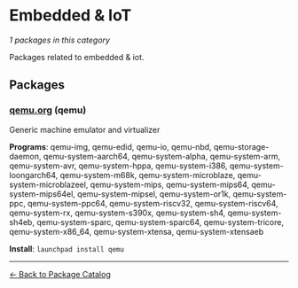 # Embedded & IoT

*1 packages in this category*

Packages related to embedded & iot.

## Packages

### [qemu.org](../packages/qemu.org/index.md) (qemu)

Generic machine emulator and virtualizer

**Programs**: qemu-img, qemu-edid, qemu-io, qemu-nbd, qemu-storage-daemon, qemu-system-aarch64, qemu-system-alpha, qemu-system-arm, qemu-system-avr, qemu-system-hppa, qemu-system-i386, qemu-system-loongarch64, qemu-system-m68k, qemu-system-microblaze, qemu-system-microblazeel, qemu-system-mips, qemu-system-mips64, qemu-system-mips64el, qemu-system-mipsel, qemu-system-or1k, qemu-system-ppc, qemu-system-ppc64, qemu-system-riscv32, qemu-system-riscv64, qemu-system-rx, qemu-system-s390x, qemu-system-sh4, qemu-system-sh4eb, qemu-system-sparc, qemu-system-sparc64, qemu-system-tricore, qemu-system-x86_64, qemu-system-xtensa, qemu-system-xtensaeb

**Install**: `launchpad install qemu`

---

[← Back to Package Catalog](../package-catalog.md)
